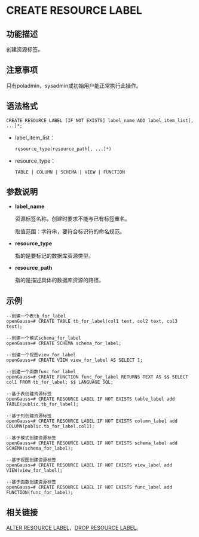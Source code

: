 # CREATE RESOURCE LABEL<a name="ZH-CN_TOPIC_0306525304"></a>

## 功能描述<a name="section1163224811518"></a>

创建资源标签。

## 注意事项<a name="zh-cn_topic_0059777586_s0bb17f15d73a4d978ef028b2686e0f7a"></a>

只有poladmin，sysadmin或初始用户能正常执行此操作。

## 语法格式<a name="zh-cn_topic_0059777586_sa46c661c13834b8389614f75e47a3efa"></a>

```
CREATE RESOURCE LABEL [IF NOT EXISTS] label_name ADD label_item_list[, ...]*;
```

-   label\_item\_list：

    ```
    resource_type(resource_path[, ...]*)
    ```

-   resource\_type：

    ```
    TABLE | COLUMN | SCHEMA | VIEW | FUNCTION
    ```


## 参数说明<a name="section2852173114389"></a>

-   **label\_name**

    资源标签名称，创建时要求不能与已有标签重名。

    取值范围：字符串，要符合标识符的命名规范。

-   **resource\_type**

    指的是要标记的数据库资源类型。

-   **resource\_path**

    指的是描述具体的数据库资源的路径。


## 示例<a name="section7854941155112"></a>

```
--创建一个表tb_for_label
openGauss=# CREATE TABLE tb_for_label(col1 text, col2 text, col3 text);

--创建一个模式schema_for_label
openGauss=# CREATE SCHEMA schema_for_label;

--创建一个视图view_for_label
openGauss=# CREATE VIEW view_for_label AS SELECT 1;

--创建一个函数func_for_label
openGauss=# CREATE FUNCTION func_for_label RETURNS TEXT AS $$ SELECT col1 FROM tb_for_label; $$ LANGUAGE SQL;

--基于表创建资源标签
openGauss=# CREATE RESOURCE LABEL IF NOT EXISTS table_label add TABLE(public.tb_for_label);

--基于列创建资源标签
openGauss=# CREATE RESOURCE LABEL IF NOT EXISTS column_label add COLUMN(public.tb_for_label.col1);

--基于模式创建资源标签
openGauss=# CREATE RESOURCE LABEL IF NOT EXISTS schema_label add SCHEMA(schema_for_label);

--基于视图创建资源标签
openGauss=# CREATE RESOURCE LABEL IF NOT EXISTS view_label add VIEW(view_for_label);

--基于函数创建资源标签
openGauss=# CREATE RESOURCE LABEL IF NOT EXISTS func_label add FUNCTION(func_for_label);

```

## 相关链接<a name="zh-cn_topic_0059778277_s4693856e1f6240dc98de7d6faf52f136"></a>

[ALTER RESOURCE LABEL](ALTER-RESOURCE-LABEL.md)，[DROP RESOURCE LABEL](DROP-RESOURCE-LABEL.md)。

